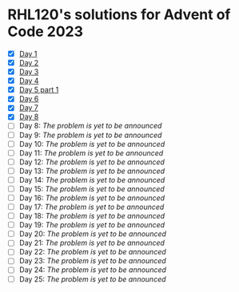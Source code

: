 # RHL120's solutions for Advent of Code 2023
- [X] [Day 1](https://github.com/RHL120/aoc2023/blob/master/src/sols/day1.rs)
- [X] [Day 2](https://github.com/RHL120/aoc2023/blob/master/src/sols/day2.rs)
- [X] [Day 3](https://github.com/RHL120/aoc2023/blob/master/src/sols/day3.rs)
- [X] [Day 4](https://github.com/RHL120/aoc2023/blob/master/src/sols/day4.rs)
- [X] [Day 5 part 1](https://github.com/RHL120/aoc2023/blob/master/src/sols/day5.rs)
- [X] [Day 6](https://github.com/RHL120/aoc2023/blob/master/src/sols/day6.rs)
- [X] [Day 7](https://github.com/RHL120/aoc2023/blob/master/src/sols/day7.rs)
- [X] [Day 8](https://github.com/RHL120/aoc2023/blob/master/src/sols/day8.rs)
- [ ] Day 8: *The problem is yet to be announced*
- [ ] Day 9: *The problem is yet to be announced*
- [ ] Day 10: *The problem is yet to be announced*
- [ ] Day 11: *The problem is yet to be announced*
- [ ] Day 12: *The problem is yet to be announced*
- [ ] Day 13: *The problem is yet to be announced*
- [ ] Day 14: *The problem is yet to be announced*
- [ ] Day 15: *The problem is yet to be announced*
- [ ] Day 16: *The problem is yet to be announced*
- [ ] Day 17: *The problem is yet to be announced*
- [ ] Day 18: *The problem is yet to be announced*
- [ ] Day 19: *The problem is yet to be announced*
- [ ] Day 20: *The problem is yet to be announced*
- [ ] Day 21: *The problem is yet to be announced*
- [ ] Day 22: *The problem is yet to be announced*
- [ ] Day 23: *The problem is yet to be announced*
- [ ] Day 24: *The problem is yet to be announced*
- [ ] Day 25: *The problem is yet to be announced*
